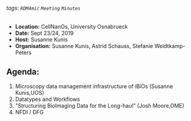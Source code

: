 ###### tags: `RDM4mic` `Meeting` `Minutes`
- **Location:** CellNanOs, University Osnabrueck 
- **Date:** Sept 23/24, 2019 
- **Host:**  Susanne Kunis
- **Organisation:**  Susanne Kunis, Astrid Schauss, Stefanie Weidtkamp-Peters

## Agenda:
1. Microscopy data management infrastructure of iBiOs (Susanne Kunis,UOS)
2. Datatypes and Workflows
3. "Structuring BioImaging Data for the Long-haul" (Josh Moore,OME)
4.  NFDI / DFG

